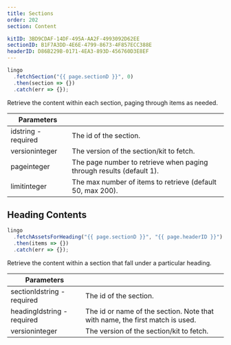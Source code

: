 ```yaml
---
title: Sections
order: 202
section: Content

kitID: 3BD9CDAF-14DF-495A-AA2F-4993092D62EE
sectionID: B1F7A3DD-4E6E-4799-8673-4F857ECC388E
headerID: D86B229B-0171-4EA3-893D-456760D3E8EF
---
```


```js
lingo
  .fetchSection("{{ page.sectionD }}", 0)
  .then(section => {})
  .catch(err => {});
```

Retrieve the content within each section, paging through items as needed.

| Parameters                                        |                                                                      |
| ------------------------------------------------- | -------------------------------------------------------------------- |
| id<span class="arg-type">string - required</span> | The id of the section.                                               |
| version<span class="arg-type">integer</span>      | The version of the section/kit to fetch.                             |
| page<span class="arg-type">integer</span>         | The page number to retrieve when paging through results (default 1). |
| limit<span class="arg-type">integer</span>        | The max number of items to retrieve (default 50, max 200).           |

## Heading Contents

```js
lingo
  .fetchAssetsForHeading("{{ page.sectionD }}", "{{ page.headerID }}")
  .then(items => {})
  .catch(err => {});
```

Retrieve the content within a section that fall under a particular heading.

| Parameters                                               |                                                                              |
| -------------------------------------------------------- | ---------------------------------------------------------------------------- |
| sectionId<span class="arg-type">string - required</span> | The id of the section.                                                       |
| headingId<span class="arg-type">string - required</span> | The id or name of the section. Note that with name, the first match is used. |
| version<span class="arg-type">integer</span>             | The version of the section/kit to fetch.                                     |
